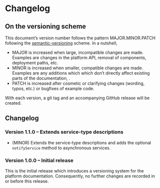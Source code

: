 # Changelog

## On the versioning scheme
This document’s version number follows the pattern MAJOR.MINOR.PATCH following
the [semantic-versioning](https://semver.org/) scheme. In a nutshell,
* MAJOR is increased when large, incompatible changes are made. Examples are
  changes in the platform API, removal of components, deployment paths, etc.
* MINOR is increased when smaller, compatible changes are made. Examples are any
  additions which which don’t directly affect existing parts of the 
  documentation, .
* PATCH is increased after cosmetic or clarifying changes (wording, typos, etc.)
  or bugfixes of example code.

With each version, a git tag and an accompanying GitHub release will be created.

## Changelog

### Version 1.1.0 – Extends service-type descriptions
* (MINOR) Extends the service-type descriptions and adds the optional
  `notifyService` method to asynchronous services.

### Version 1.0.0 – Initial release
This is the initial release which introduces a versioning system for the
platform documentation. Consequently, no further changes are recorded in or
before this release.